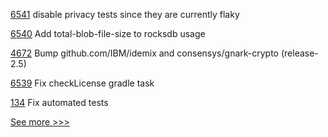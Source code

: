
[6541](https://github.com/hyperledger/besu/pull/6541) disable privacy tests since they are currently flaky

[6540](https://github.com/hyperledger/besu/pull/6540) Add total-blob-file-size to rocksdb usage

[4672](https://github.com/hyperledger/fabric/pull/4672) Bump github.com/IBM/idemix and consensys/gnark-crypto (release-2.5)

[6539](https://github.com/hyperledger/besu/pull/6539) Fix checkLicense gradle task

[134](https://github.com/hyperledger/indy-test-automation/pull/134) Fix automated tests


[See more >>>](https://start-here.hyperledger.org/pull-requests)
